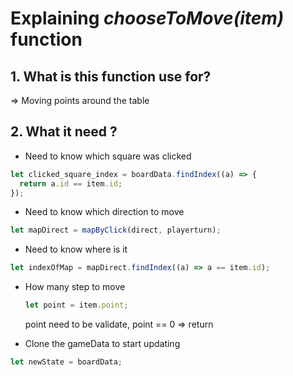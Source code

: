 # Explaining _chooseToMove(item)_ function

## 1. What is this function use for?

=> Moving points around the table

## 2. What it need ?

- Need to know which square was clicked

```javascript
let clicked_square_index = boardData.findIndex((a) => {
  return a.id == item.id;
});
```

- Need to know which direction to move

```javascript
let mapDirect = mapByClick(direct, playerturn);
```

- Need to know where is it

```javascript
let indexOfMap = mapDirect.findIndex((a) => a == item.id);
```

- How many step to move

  ```javascript
  let point = item.point;
  ```

  point need to be validate, point == 0 => return

- Clone the gameData to start updating

```javascript
let newState = boardData;
```
